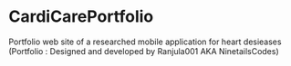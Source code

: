 # CardiCarePortfolio
Portfolio web site of a researched mobile application for heart desieases (Portfolio : Designed and developed by Ranjula001 AKA NinetailsCodes)

